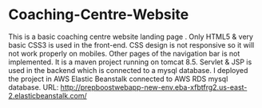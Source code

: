# Coaching-Centre-Website

This is a basic coaching centre website landing page .
Only HTML5 &  very basic CSS3 is used in the front-end. CSS design is not responsive so it will not work properly on mobiles.
Other pages of the navigation bar is not implemented.
It is a maven project running on tomcat 8.5. 
Servlet & JSP is used in the backend which is connected to a mysql database. 
I deployed the project in AWS Elastic Beanstalk connected to AWS RDS mysql database.
URL: http://prepboostwebapp-new-env.eba-xfbtfrg2.us-east-2.elasticbeanstalk.com/
